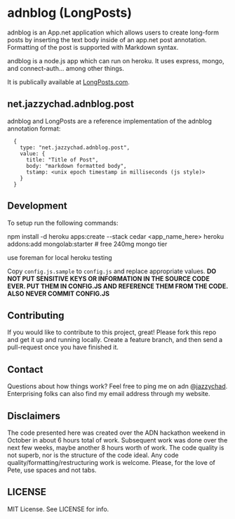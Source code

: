 # adnblog (LongPosts)

adnblog is an App.net application which allows users to create
long-form posts by inserting the text body inside of an app.net post
annotation. Formatting of the post is supported with Markdown syntax.

andblog is a node.js app which can run on heroku. It uses express, mongo, and connect-auth... among other things.

It is publically available at [LongPosts.com](http://longposts.com).

## net.jazzychad.adnblog.post

adnblog and LongPosts are a reference implementation of the adnblog
annotation format:

      {
        type: "net.jazzychad.adnblog.post",
        value: {
          title: "Title of Post",
          body: "markdown formatted body",
          tstamp: <unix epoch timestamp in milliseconds (js style)>
        }
      }


## Development

To setup run the following commands:

npm install -d
heroku apps:create --stack cedar <app_name_here>
heroku addons:add mongolab:starter # free 240mg mongo tier

use foreman for local heroku testing

Copy `config.js.sample` to `config.js` and replace appropriate
values. **DO NOT PUT SENSITIVE KEYS OR INFORMATION IN THE SOURCE CODE
EVER. PUT THEM IN CONFIG.JS AND REFERENCE THEM FROM THE CODE. ALSO
NEVER COMMIT CONFIG.JS**

## Contributing

If you would like to contribute to this project, great! Please fork
this repo and get it up and running locally. Create a feature branch,
and then send a pull-request once you have finished it.

## Contact

Questions about how things work? Feel free to ping me on adn
@[jazzychad](https://alpha.app.net/jazzychad). Enterprising folks can
also find my email address through my website.

## Disclaimers

The code presented here was created over the ADN hackathon weekend in
October in about 6 hours total of work. Subsequent work was done over
the next few weeks, maybe another 8 hours worth of work. The code
quality is not superb, nor is the structure of the code ideal. Any
code quality/formatting/restructuring work is welcome. Please, for the
love of Pete, use spaces and not tabs.

## LICENSE

MIT License. See LICENSE for info.
